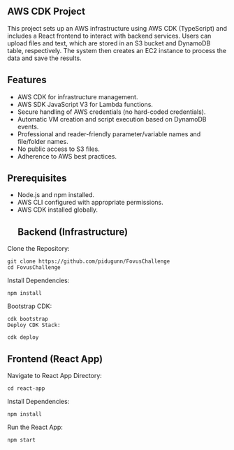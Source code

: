 
## AWS CDK Project
This project sets up an AWS infrastructure using AWS CDK (TypeScript) and includes a React frontend to interact with backend services. Users can upload files and text, which are stored in an S3 bucket and DynamoDB table, respectively. The system then creates an EC2 instance to process the data and save the results.

## Features
- AWS CDK for infrastructure management.
- AWS SDK JavaScript V3 for Lambda functions.
- Secure handling of AWS credentials (no hard-coded credentials).
- Automatic VM creation and script execution based on DynamoDB events.
- Professional and reader-friendly parameter/variable names and file/folder names.
- No public access to S3 files.
- Adherence to AWS best practices.
## Prerequisites
- Node.js and npm installed.
- AWS CLI configured with appropriate permissions.
- AWS CDK installed globally.
  ## Backend (Infrastructure)
Clone the Repository:
```
git clone https://github.com/pidugunn/FovusChallenge
cd FovusChallenge
```
Install Dependencies:
```
npm install
```
Bootstrap CDK:
```
cdk bootstrap
Deploy CDK Stack:
```
```
cdk deploy
```
## Frontend (React App)
Navigate to React App Directory:

```
cd react-app
```
Install Dependencies:

```
npm install
```
Run the React App:
```
npm start
```
